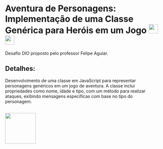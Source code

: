 # Aventura de Personagens: Implementação de uma Classe Genérica para Heróis em um Jogo  <img src="https://hermes.digitalinnovation.one/assets/diome/logo-full.svg" height="30px"> <img src="https://logopng.com.br/logos/ifood-43.png" height="30px" position="center"> 

<p align="left">
Desafio DIO proposto pelo professor Felipe Aguiar.
</p>

<h2><strong>Detalhes:</strong></h2>
Desenvolvimento de uma classe em JavaScript para representar personagens genéricos em um jogo de aventura. A classe inclui propriedades como nome, idade e tipo, com um método para realizar ataques, exibindo mensagens específicas com base no tipo do personagem.

<h2></h2>
<img src="https://hermes.dio.me/tracks/9388e8d8-00d5-4007-a7c9-357324fe73fa.png" height="100px" position="center"> 

